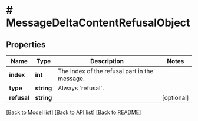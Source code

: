# # MessageDeltaContentRefusalObject

## Properties

Name | Type | Description | Notes
------------ | ------------- | ------------- | -------------
**index** | **int** | The index of the refusal part in the message. |
**type** | **string** | Always &#x60;refusal&#x60;. |
**refusal** | **string** |  | [optional]

[[Back to Model list]](../../README.md#models) [[Back to API list]](../../README.md#endpoints) [[Back to README]](../../README.md)

